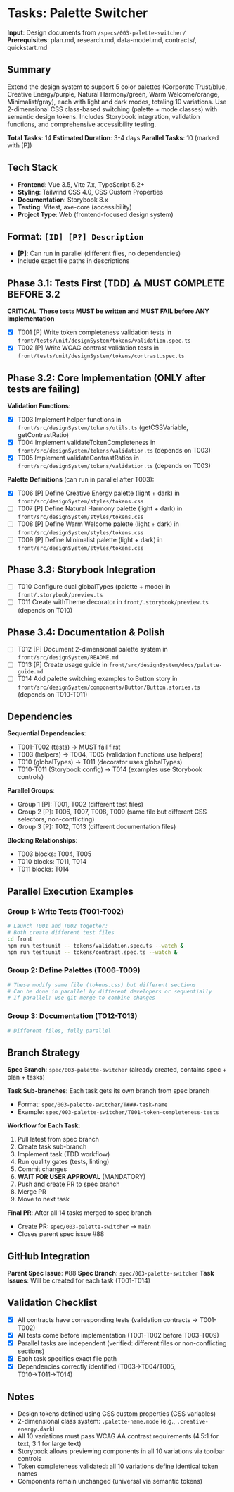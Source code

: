 # Tasks: Palette Switcher

**Input**: Design documents from `/specs/003-palette-switcher/`
**Prerequisites**: plan.md, research.md, data-model.md, contracts/, quickstart.md

## Summary

Extend the design system to support 5 color palettes (Corporate Trust/blue, Creative Energy/purple, Natural Harmony/green, Warm Welcome/orange, Minimalist/gray), each with light and dark modes, totaling 10 variations. Use 2-dimensional CSS class-based switching (palette + mode classes) with semantic design tokens. Includes Storybook integration, validation functions, and comprehensive accessibility testing.

**Total Tasks**: 14
**Estimated Duration**: 3-4 days
**Parallel Tasks**: 10 (marked with [P])

## Tech Stack

- **Frontend**: Vue 3.5, Vite 7.x, TypeScript 5.2+
- **Styling**: Tailwind CSS 4.0, CSS Custom Properties
- **Documentation**: Storybook 8.x
- **Testing**: Vitest, axe-core (accessibility)
- **Project Type**: Web (frontend-focused design system)

## Format: `[ID] [P?] Description`

- **[P]**: Can run in parallel (different files, no dependencies)
- Include exact file paths in descriptions

## Phase 3.1: Tests First (TDD) ⚠️ MUST COMPLETE BEFORE 3.2

**CRITICAL: These tests MUST be written and MUST FAIL before ANY implementation**

- [X] T001 [P] Write token completeness validation tests in `front/tests/unit/designSystem/tokens/validation.spec.ts`
- [X] T002 [P] Write WCAG contrast validation tests in `front/tests/unit/designSystem/tokens/contrast.spec.ts`

## Phase 3.2: Core Implementation (ONLY after tests are failing)

**Validation Functions**:

- [X] T003 Implement helper functions in `front/src/designSystem/tokens/utils.ts` (getCSSVariable, getContrastRatio)
- [X] T004 Implement validateTokenCompleteness in `front/src/designSystem/tokens/validation.ts` (depends on T003)
- [X] T005 Implement validateContrastRatios in `front/src/designSystem/tokens/validation.ts` (depends on T003)

**Palette Definitions** (can run in parallel after T003):

- [X] T006 [P] Define Creative Energy palette (light + dark) in `front/src/designSystem/styles/tokens.css`
- [ ] T007 [P] Define Natural Harmony palette (light + dark) in `front/src/designSystem/styles/tokens.css`
- [ ] T008 [P] Define Warm Welcome palette (light + dark) in `front/src/designSystem/styles/tokens.css`
- [ ] T009 [P] Define Minimalist palette (light + dark) in `front/src/designSystem/styles/tokens.css`

## Phase 3.3: Storybook Integration

- [ ] T010 Configure dual globalTypes (palette + mode) in `front/.storybook/preview.ts`
- [ ] T011 Create withTheme decorator in `front/.storybook/preview.ts` (depends on T010)

## Phase 3.4: Documentation & Polish

- [ ] T012 [P] Document 2-dimensional palette system in `front/src/designSystem/README.md`
- [ ] T013 [P] Create usage guide in `front/src/designSystem/docs/palette-guide.md`
- [ ] T014 Add palette switching examples to Button story in `front/src/designSystem/components/Button/Button.stories.ts` (depends on T010-T011)

## Dependencies

**Sequential Dependencies**:

- T001-T002 (tests) → MUST fail first
- T003 (helpers) → T004, T005 (validation functions use helpers)
- T010 (globalTypes) → T011 (decorator uses globalTypes)
- T010-T011 (Storybook config) → T014 (examples use Storybook controls)

**Parallel Groups**:

- Group 1 [P]: T001, T002 (different test files)
- Group 2 [P]: T006, T007, T008, T009 (same file but different CSS selectors, non-conflicting)
- Group 3 [P]: T012, T013 (different documentation files)

**Blocking Relationships**:

- T003 blocks: T004, T005
- T010 blocks: T011, T014
- T011 blocks: T014

## Parallel Execution Examples

### Group 1: Write Tests (T001-T002)

```bash
# Launch T001 and T002 together:
# Both create different test files
cd front
npm run test:unit -- tokens/validation.spec.ts --watch &
npm run test:unit -- tokens/contrast.spec.ts --watch &
```

### Group 2: Define Palettes (T006-T009)

```bash
# These modify same file (tokens.css) but different sections
# Can be done in parallel by different developers or sequentially
# If parallel: use git merge to combine changes
```

### Group 3: Documentation (T012-T013)

```bash
# Different files, fully parallel
```

## Branch Strategy

**Spec Branch**: `spec/003-palette-switcher` (already created, contains spec + plan + tasks)

**Task Sub-branches**: Each task gets its own branch from spec branch

- Format: `spec/003-palette-switcher/T###-task-name`
- Example: `spec/003-palette-switcher/T001-token-completeness-tests`

**Workflow for Each Task**:

1. Pull latest from spec branch
2. Create task sub-branch
3. Implement task (TDD workflow)
4. Run quality gates (tests, linting)
5. Commit changes
6. **WAIT FOR USER APPROVAL** (MANDATORY)
7. Push and create PR to spec branch
8. Merge PR
9. Move to next task

**Final PR**: After all 14 tasks merged to spec branch

- Create PR: `spec/003-palette-switcher` → `main`
- Closes parent spec issue #88

## GitHub Integration

**Parent Spec Issue**: #88
**Spec Branch**: `spec/003-palette-switcher`
**Task Issues**: Will be created for each task (T001-T014)

## Validation Checklist

- [x] All contracts have corresponding tests (validation contracts → T001-T002)
- [x] All tests come before implementation (T001-T002 before T003-T009)
- [x] Parallel tasks are independent (verified: different files or non-conflicting sections)
- [x] Each task specifies exact file path
- [x] Dependencies correctly identified (T003→T004/T005, T010→T011→T014)

## Notes

- Design tokens defined using CSS custom properties (CSS variables)
- 2-dimensional class system: `.palette-name.mode` (e.g., `.creative-energy.dark`)
- All 10 variations must pass WCAG AA contrast requirements (4.5:1 for text, 3:1 for large text)
- Storybook allows previewing components in all 10 variations via toolbar controls
- Token completeness validated: all 10 variations define identical token names
- Components remain unchanged (universal via semantic tokens)
